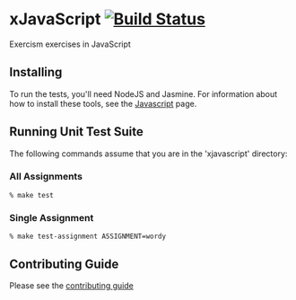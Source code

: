 # xJavaScript [![Build Status](https://travis-ci.org/exercism/xjavascript.svg?branch=master)](https://travis-ci.org/exercism/xjavascript)

Exercism exercises in JavaScript

## Installing

To run the tests, you'll need NodeJS and Jasmine. For information about how to install these tools, see the [Javascript](http://exercism.io/languages/javascript/about) page.

## Running Unit Test Suite

The following commands assume that you are in the 'xjavascript' directory:

### All Assignments

    % make test

### Single Assignment

    % make test-assignment ASSIGNMENT=wordy

## Contributing Guide

Please see the [contributing guide](https://github.com/exercism/x-api/blob/master/CONTRIBUTING.md#the-exercise-data)


